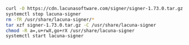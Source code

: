 ﻿```sh
curl -O https://cdn.lacunasoftware.com/signer/signer-1.73.0.tar.gz
systemctl stop lacuna-signer
rm -fR /usr/share/lacuna-signer/*
tar xzf signer-1.73.0.tar.gz -C /usr/share/lacuna-signer
chmod -R a=,u+rwX,go+rX /usr/share/lacuna-signer
systemctl start lacuna-signer
```
